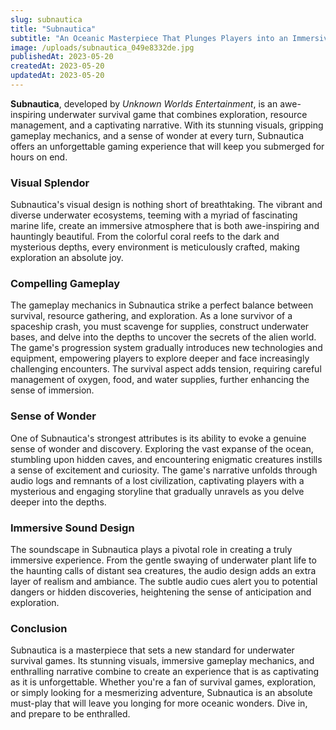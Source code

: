 ```yaml
---
slug: subnautica
title: "Subnautica"
subtitle: "An Oceanic Masterpiece That Plunges Players into an Immersive Underwater World"
image: /uploads/subnautica_049e8332de.jpg
publishedAt: 2023-05-20
createdAt: 2023-05-20
updatedAt: 2023-05-20
---
```


__Subnautica__, developed by _Unknown Worlds Entertainment_, is an awe-inspiring underwater survival game that combines exploration, resource management, and a captivating narrative. With its stunning visuals, gripping gameplay mechanics, and a sense of wonder at every turn, Subnautica offers an unforgettable gaming experience that will keep you submerged for hours on end.

### Visual Splendor
Subnautica's visual design is nothing short of breathtaking. The vibrant and diverse underwater ecosystems, teeming with a myriad of fascinating marine life, create an immersive atmosphere that is both awe-inspiring and hauntingly beautiful. From the colorful coral reefs to the dark and mysterious depths, every environment is meticulously crafted, making exploration an absolute joy.

### Compelling Gameplay
The gameplay mechanics in Subnautica strike a perfect balance between survival, resource gathering, and exploration. As a lone survivor of a spaceship crash, you must scavenge for supplies, construct underwater bases, and delve into the depths to uncover the secrets of the alien world. The game's progression system gradually introduces new technologies and equipment, empowering players to explore deeper and face increasingly challenging encounters. The survival aspect adds tension, requiring careful management of oxygen, food, and water supplies, further enhancing the sense of immersion.

### Sense of Wonder
One of Subnautica's strongest attributes is its ability to evoke a genuine sense of wonder and discovery. Exploring the vast expanse of the ocean, stumbling upon hidden caves, and encountering enigmatic creatures instills a sense of excitement and curiosity. The game's narrative unfolds through audio logs and remnants of a lost civilization, captivating players with a mysterious and engaging storyline that gradually unravels as you delve deeper into the depths.

### Immersive Sound Design
The soundscape in Subnautica plays a pivotal role in creating a truly immersive experience. From the gentle swaying of underwater plant life to the haunting calls of distant sea creatures, the audio design adds an extra layer of realism and ambiance. The subtle audio cues alert you to potential dangers or hidden discoveries, heightening the sense of anticipation and exploration.

### Conclusion
Subnautica is a masterpiece that sets a new standard for underwater survival games. Its stunning visuals, immersive gameplay mechanics, and enthralling narrative combine to create an experience that is as captivating as it is unforgettable. Whether you're a fan of survival games, exploration, or simply looking for a mesmerizing adventure, Subnautica is an absolute must-play that will leave you longing for more oceanic wonders. Dive in, and prepare to be enthralled.
